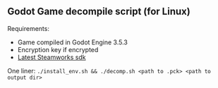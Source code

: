 ## Godot Game decompile script (for Linux)

Requirements:
- Game compiled in Godot Engine 3.5.3
- Encryption key if encrypted
- [Latest Steamworks sdk](https://partner.steamgames.com/dashboard)

One liner: 
`./install_env.sh && ./decomp.sh <path to .pck> <path to output dir>`